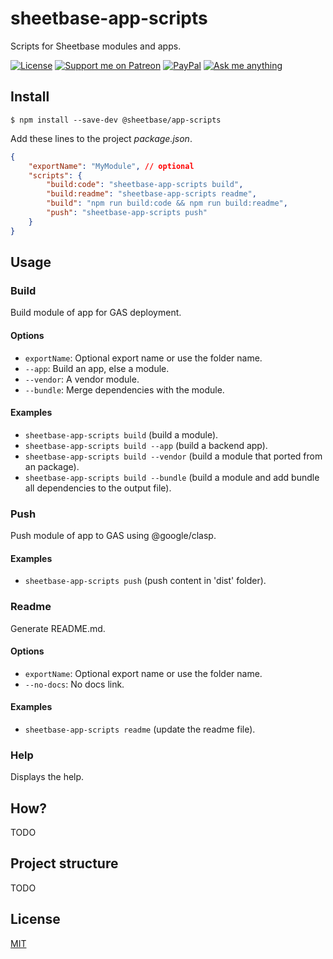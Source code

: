 # sheetbase-app-scripts

Scripts for Sheetbase modules and apps.

[![License][license_badge]][license_url] [![Support me on Patreon][patreon_badge]][patreon_url] [![PayPal][paypal_donate_badge]][paypal_donate_url] [![Ask me anything][ask_me_badge]][ask_me_url]

## Install

``$ npm install --save-dev @sheetbase/app-scripts``

Add these lines to the project *package.json*.

```json
{
	"exportName": "MyModule", // optional
	"scripts": {
		"build:code": "sheetbase-app-scripts build",
		"build:readme": "sheetbase-app-scripts readme",
		"build": "npm run build:code && npm run build:readme",
		"push": "sheetbase-app-scripts push"
	}
}
```

## Usage

### Build

Build module of app for GAS deployment.

#### Options

- `exportName`: Optional export name or use the folder name.
- `--app`: Build an app, else a module.
- `--vendor`: A vendor module.
- `--bundle`: Merge dependencies with the module.

#### Examples

- `sheetbase-app-scripts build` (build a module).
- `sheetbase-app-scripts build --app` (build a backend app).
- `sheetbase-app-scripts build --vendor` (build a module that ported from an package).
- `sheetbase-app-scripts build --bundle` (build a module and add bundle all dependencies to the output file).

### Push

Push module of app to GAS using @google/clasp.

#### Examples

- `sheetbase-app-scripts push` (push content in 'dist' folder).

### Readme

Generate README.md.

#### Options

- `exportName`: Optional export name or use the folder name.
- `--no-docs`: No docs link.

#### Examples

- `sheetbase-app-scripts readme` (update the readme file).

### Help

Displays the help.

## How?

TODO

## Project structure

TODO

## License

[MIT][license_url]

[license_badge]: https://img.shields.io/github/license/mashape/apistatus.svg
[license_url]: https://github.com/sheetbase/app-scripts/blob/master/LICENSE

[patreon_badge]: https://ionicabizau.github.io/badges/patreon.svg
[patreon_url]: https://www.patreon.com/lamnhan

[paypal_donate_badge]: https://ionicabizau.github.io/badges/paypal_donate.svg
[paypal_donate_url]: https://www.paypal.me/lamnhan

[ask_me_badge]: https://img.shields.io/badge/ask/me-anything-1abc9c.svg
[ask_me_url]: https://m.me/sheetbase
